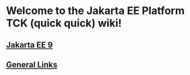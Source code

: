 # Welcome to the Jakarta EE Platform TCK (quick quick) wiki!

## [Jakarta EE 9](Jakarta-EE-9)

## [General Links](Links)